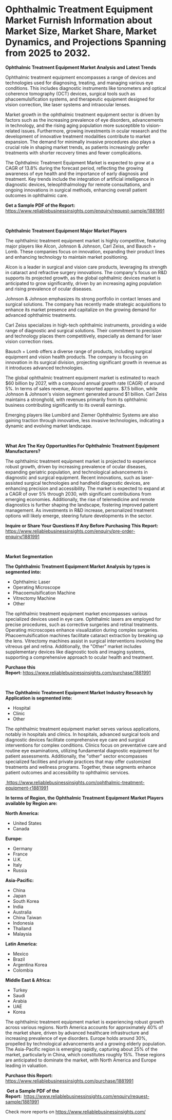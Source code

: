 <p><h1>Ophthalmic Treatment Equipment Market Furnish Information about Market Size, Market Share, Market Dynamics, and Projections Spanning from 2025 to 2032.</h1></p><p><strong>Ophthalmic Treatment Equipment Market Analysis and Latest Trends</strong></p>
<p><p>Ophthalmic treatment equipment encompasses a range of devices and technologies used for diagnosing, treating, and managing various eye conditions. This includes diagnostic instruments like tonometers and optical coherence tomography (OCT) devices, surgical tools such as phacoemulsification systems, and therapeutic equipment designed for vision correction, like laser systems and intraocular lenses.</p><p>Market growth in the ophthalmic treatment equipment sector is driven by factors such as the increasing prevalence of eye disorders, advancements in technology, and the rising aging population more susceptible to vision-related issues. Furthermore, growing investments in ocular research and the development of innovative treatment modalities contribute to market expansion. The demand for minimally invasive procedures also plays a crucial role in shaping market trends, as patients increasingly prefer treatments with shorter recovery times and fewer complications.</p><p>The Ophthalmic Treatment Equipment Market is expected to grow at a CAGR of 13.8% during the forecast period, reflecting the growing awareness of eye health and the importance of early diagnosis and treatment. Key trends include the integration of artificial intelligence in diagnostic devices, teleophthalmology for remote consultations, and ongoing innovations in surgical methods, enhancing overall patient outcomes in ophthalmic care.</p></p>
<p><strong>Get a Sample PDF of the Report:&nbsp;</strong> <a href="https://www.reliablebusinessinsights.com/enquiry/request-sample/1881991?utm_campaign=3250&utm_medium=2&utm_source=Github&utm_content=ia&utm_term=05032025&utm_id=ophthalmic-treatment-equipment">https://www.reliablebusinessinsights.com/enquiry/request-sample/1881991</a></p>
<p>&nbsp;</p>
<p><strong>Ophthalmic Treatment Equipment Major Market Players</strong></p>
<p><p>The ophthalmic treatment equipment market is highly competitive, featuring major players like Alcon, Johnson & Johnson, Carl Zeiss, and Bausch + Lomb. These companies focus on innovation, expanding their product lines and enhancing technology to maintain market positioning.</p><p>Alcon is a leader in surgical and vision care products, leveraging its strength in cataract and refractive surgery innovations. The company's focus on R&D supports its projected growth, as the global ophthalmic devices market is anticipated to grow significantly, driven by an increasing aging population and rising prevalence of ocular diseases.</p><p>Johnson & Johnson emphasizes its strong portfolio in contact lenses and surgical solutions. The company has recently made strategic acquisitions to enhance its market presence and capitalize on the growing demand for advanced ophthalmic treatments. </p><p>Carl Zeiss specializes in high-tech ophthalmic instruments, providing a wide range of diagnostic and surgical solutions. Their commitment to precision and technology places them competitively, especially as demand for laser vision correction rises.</p><p>Bausch + Lomb offers a diverse range of products, including surgical equipment and vision health products. The company is focusing on innovation in its surgical division, projecting significant growth in revenue as it introduces advanced technologies.</p><p>The global ophthalmic treatment equipment market is estimated to reach $60 billion by 2027, with a compound annual growth rate (CAGR) of around 5%. In terms of sales revenue, Alcon reported approx. $7.5 billion, while Johnson & Johnson's vision segment generated around $1 billion. Carl Zeiss maintains a stronghold, with revenues primarily from its ophthalmic business contributing significantly to its overall earnings.</p><p>Emerging players like Lumibird and Ziemer Ophthalmic Systems are also gaining traction through innovative, less invasive technologies, indicating a dynamic and evolving market landscape.</p></p>
<p>&nbsp;</p>
<p><strong>What Are The Key Opportunities For Ophthalmic Treatment Equipment Manufacturers?</strong></p>
<p><p>The ophthalmic treatment equipment market is projected to experience robust growth, driven by increasing prevalence of ocular diseases, expanding geriatric population, and technological advancements in diagnostic and surgical equipment. Recent innovations, such as laser-assisted surgical technologies and handheld diagnostic devices, are enhancing precision and accessibility. The market is expected to expand at a CAGR of over 5% through 2030, with significant contributions from emerging economies. Additionally, the rise of telemedicine and remote diagnostics is further shaping the landscape, fostering improved patient management. As investments in R&D increase, personalized treatment options will likely emerge, steering future developments in the sector.</p></p>
<p><strong>Inquire or Share Your Questions If Any Before Purchasing This Report:</strong> <a href="https://www.reliablebusinessinsights.com/enquiry/pre-order-enquiry/1881991?utm_campaign=3250&utm_medium=2&utm_source=Github&utm_content=ia&utm_term=05032025&utm_id=ophthalmic-treatment-equipment">https://www.reliablebusinessinsights.com/enquiry/pre-order-enquiry/1881991</a></p>
<p>&nbsp;</p>
<p><strong>Market Segmentation</strong></p>
<p><strong>The Ophthalmic Treatment Equipment Market Analysis by types is segmented into:</strong></p>
<p><ul><li>Ophthalmic Laser</li><li>Operating Microscope</li><li>Phacoemulsification Machine</li><li>Vitrectomy Machine</li><li>Other</li></ul></p>
<p><p>The ophthalmic treatment equipment market encompasses various specialized devices used in eye care. Ophthalmic lasers are employed for precise procedures, such as corrective surgeries and retinal treatments. Operating microscopes enhance visualization during complex surgeries. Phacoemulsification machines facilitate cataract extraction by breaking up the lens. Vitrectomy machines assist in surgical interventions involving the vitreous gel and retina. Additionally, the "Other" market includes supplementary devices like diagnostic tools and imaging systems, supporting a comprehensive approach to ocular health and treatment.</p></p>
<p><strong>Purchase this Report:&nbsp;</strong><a href="https://www.reliablebusinessinsights.com/purchase/1881991?utm_campaign=3250&utm_medium=2&utm_source=Github&utm_content=ia&utm_term=05032025&utm_id=ophthalmic-treatment-equipment">https://www.reliablebusinessinsights.com/purchase/1881991</a></p>
<p>&nbsp;</p>
<p><strong>The Ophthalmic Treatment Equipment Market Industry Research by Application is segmented into:</strong></p>
<p><ul><li>Hospital</li><li>Clinic</li><li>Other</li></ul></p>
<p><p>The ophthalmic treatment equipment market serves various applications, notably in hospitals and clinics. In hospitals, advanced surgical tools and diagnostic devices facilitate comprehensive eye care and surgical interventions for complex conditions. Clinics focus on preventative care and routine eye examinations, utilizing fundamental diagnostic equipment for patient assessments. Additionally, the "other" sector encompasses specialized facilities and private practices that may offer customized treatments and wellness programs. Together, these segments enhance patient outcomes and accessibility to ophthalmic services.</p></p>
<p><a href="https://www.reliablebusinessinsights.com/ophthalmic-treatment-equipment-r1881991?utm_campaign=3250&utm_medium=2&utm_source=Github&utm_content=ia&utm_term=05032025&utm_id=ophthalmic-treatment-equipment">&nbsp;https://www.reliablebusinessinsights.com/ophthalmic-treatment-equipment-r1881991</a></p>
<p><strong>In terms of Region, the Ophthalmic Treatment Equipment Market Players available by Region are:</strong></p>
<p>
    <p> <strong> North America: </strong>
        <ul>
            <li>United States</li>
            <li>Canada</li>
        </ul>
        </p> 
    <p> <strong> Europe: </strong>
        <ul>
            <li>Germany</li>
            <li>France</li>
            <li>U.K.</li>
            <li>Italy</li>
            <li>Russia</li>
        </ul>
        </p> 
    <p> <strong> Asia-Pacific: </strong>
        <ul>
            <li>China</li>
            <li>Japan</li>
            <li>South Korea</li>
            <li>India</li>
            <li>Australia</li>
            <li>China Taiwan</li>
            <li>Indonesia</li>
            <li>Thailand</li>
            <li>Malaysia</li>
        </ul>
        </p> 
    <p> <strong> Latin America: </strong>
        <ul>
            <li>Mexico</li>
            <li>Brazil</li>
            <li>Argentina Korea</li>
            <li>Colombia</li>
        </ul>
        </p> 
    <p> <strong> Middle East & Africa: </strong>
        <ul>
            <li>Turkey</li>
            <li>Saudi</li>
            <li>Arabia</li>
            <li>UAE</li>
            <li>Korea</li>
        </ul>
    </p>
    </p>
<p><p>The ophthalmic treatment equipment market is experiencing robust growth across various regions. North America accounts for approximately 40% of the market share, driven by advanced healthcare infrastructure and increasing prevalence of eye disorders. Europe holds around 30%, propelled by technological advancements and a growing elderly population. The Asia-Pacific region is emerging rapidly, capturing about 25% of the market, particularly in China, which constitutes roughly 15%. These regions are anticipated to dominate the market, with North America and Europe leading in valuation.</p></p>
<p><strong>Purchase this Report: </strong><a href="https://www.reliablebusinessinsights.com/purchase/1881991?utm_campaign=3250&utm_medium=2&utm_source=Github&utm_content=ia&utm_term=05032025&utm_id=ophthalmic-treatment-equipment">https://www.reliablebusinessinsights.com/purchase/1881991</a></p>
<p>&nbsp;<strong>Get a Sample PDF of the Report:&nbsp;&nbsp;</strong><a href="https://www.reliablebusinessinsights.com/enquiry/request-sample/1881991?utm_campaign=3250&utm_medium=2&utm_source=Github&utm_content=ia&utm_term=05032025&utm_id=ophthalmic-treatment-equipment">https://www.reliablebusinessinsights.com/enquiry/request-sample/1881991</a></p>
<p><strong></strong></p>
<p>Check more reports on <a href="https://www.reliablebusinessinsights.com/?utm_campaign=3250&utm_medium=2&utm_source=Github&utm_content=ia&utm_term=05032025&utm_id=ophthalmic-treatment-equipment">https://www.reliablebusinessinsights.com/</a></p>